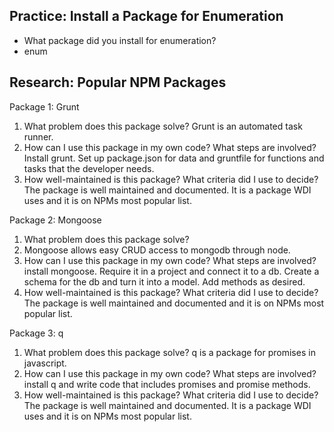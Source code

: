 ## Practice: Install a Package for Enumeration

- What package did you install for enumeration?
- enum

## Research: Popular NPM Packages

Package 1:
Grunt
1.  What problem does this package solve?
Grunt is an automated task runner.
1.  How can I use this package in my own code? What steps are involved?
Install grunt. Set up package.json for data and gruntfile for functions and tasks that the developer needs.
1.  How well-maintained is this package? What criteria did I use to decide?
The package is well maintained and documented. It is a package WDI uses and it is on NPMs most popular list.

Package 2:
Mongoose
1.  What problem does this package solve?
2. Mongoose allows easy CRUD access to mongodb through node.
1.  How can I use this package in my own code? What steps are involved?
install mongoose. Require it in a project and connect it to a db. Create a schema for the db and turn it into a model. Add methods as desired.
1.  How well-maintained is this package? What criteria did I use to decide?
The package is well maintained and documented and it is on NPMs most popular list.

Package 3:
q
1.  What problem does this package solve?
q is a package for promises in javascript.
1.  How can I use this package in my own code? What steps are involved?
install q and write code that includes promises and promise methods.
1.  How well-maintained is this package? What criteria did I use to decide?
The package is well maintained and documented. It is a package WDI uses and it is on NPMs most popular list.
